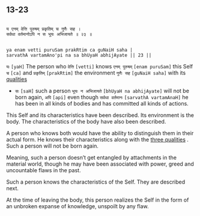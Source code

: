 ## 13-23


```shloka-sa

य एनम् वेत्ति पुरुषम् प्रकृतिम् च गुणैः सह ।
सर्वथा वर्तमानोऽपि न स भूयः अभिजायते ॥ २३ ॥

```
```shloka-sa-hk

ya enam vetti puruSam prakRtim ca guNaiH saha |
sarvathA vartamAno'pi na sa bhUyaH abhijAyate || 23 ||

```
`यः` `[yaH]` The person who `वेत्ति` `[vetti]` knows `एनम् पुरुषम्` `[enam puruSam]` this Self `च` `[ca]` and `प्रकृतिम्` `[prakRtim]` the environment `गुणैः सह` `[guNaiH saha]` with its 
[qualities](satva_rajas_tamas)
 - `सः` `[saH]` such a person `भूयः न अभिजायते` `[bhUyaH na abhijAyate]` will not be born again, `अपि` `[api]` even though `सर्वथा वर्तमानः` `[sarvathA vartamAnaH]` he has been in all kinds of bodies and has committed all kinds of actions.

This Self and its characteristics have been described. Its environment is the body. The characteristics of the body have also been described. 

A person who knows both would have the ability to distinguish them in their actual form. He knows their characteristics along with the 
[three qualities](satva_rajas_tamas)
. Such a person will not be born again. 




Meaning, such a person doesn’t get entangled by attachments in the material world, though he may have been associated with power, greed and uncountable flaws in the past. 

Such a person knows the characteristics of the Self. They are described next.

At the time of leaving the body, this person realizes the Self in the form of an unbroken expanse of knowledge, unspoilt by any flaw.


